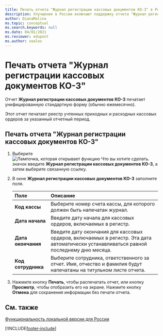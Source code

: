 ```yaml
---
title: Печать отчета "Журнал регистрации кассовых документов КО-3" в России
description: Улучшения в России включают поддержку отчета "Журнал регистрации кассовых документов КО-3"
author: DianaMalina
ms.topic: conceptual
ms.search.keywords: null
ms.date: 04/01/2021
ms.reviewer: edupont
ms.author: soalex
---
```


# <a name="print-the-cash-order-journal-co-3-report"></a><a name="print-the-cash-order-journal-co-3-report"></a><a name="print-the-cash-order-journal-co-3-report"></a>Печать отчета "Журнал регистрации кассовых документов КО-3"

Отчет **Журнал регистрации кассовых документов КО-3** печатает унифицированную стандартную форму (обычно ежемесячно).  

Этот отчет печатает реестр учтенных приходных и расходных кассовых ордеров за указанный отчетный период.  

## <a name="to-print-the-cash-order-journal-co-3-report"></a><a name="to-print-the-cash-order-journal-co-3-report"></a><a name="to-print-the-cash-order-journal-co-3-report"></a>Печать отчета "Журнал регистрации кассовых документов КО-3"

1. Выберите ![Лампочка, которая открывает функцию Что вы хотите сделать.](../../media/ui-search/search_small.png "Что вы хотите сделать") значок введите **Журнал регистрации кассовых документов КО-3**, а затем выберите связанную ссылку.

2. В окне **Журнал регистрации кассовых документов КО-3** заполните поля.

   | Поле                | Описание                                                  |
   | :------------------- | :----------------------------------------------------------- |
   | **Код кассы** | Выберите номер счета кассы, для которого должен быть напечатан журнал. |
   | **Дата начала**    | Введите дату начала для кассовых ордеров, включаемых в регистр. |
   | **Дата окончания**      | Введите дату окончания для кассовых ордеров, включаемых в регистр. Эта дата автоматически устанавливаться равной последнему дню месяца. |
   | **Код сотрудника**     | Выберите сотрудника, ответственного за отчет. Имя, отчество и фамилия будут напечатаны на титульном листе отчета. |

3. Нажмите кнопку **Печать**, чтобы распечатать отчет, или кнопку **Просмотр**, чтобы отобразить его на экране. Нажмите кнопку **Отмена** для сохранения информации без печати отчета.

## <a name="see-also"></a><a name="see-also"></a><a name="see-also"></a>См. также

[Функциональность локальной версии для России](russia-local-functionality.md)  


[!INCLUDE[footer-include](../../includes/footer-banner.md)]
